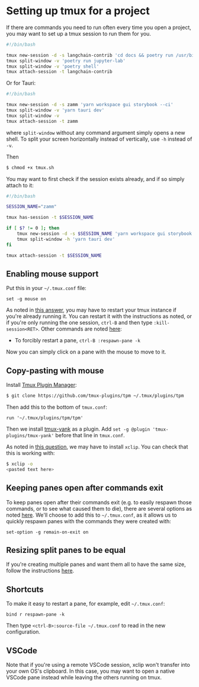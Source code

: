 # Setting up tmux for a project

If there are commands you need to run often every time you open a project, you may want to set up a tmux session to run them for you.

```sh
#!/bin/bash

tmux new-session -d -s langchain-contrib 'cd docs && poetry run /usr/bin/make livehtml'
tmux split-window -v 'poetry run jupyter-lab'
tmux split-window -v 'poetry shell'
tmux attach-session -t langchain-contrib
```

Or for Tauri:

```sh
#!/bin/bash

tmux new-session -d -s zamm 'yarn workspace gui storybook --ci'
tmux split-window -v 'yarn tauri dev'
tmux split-window -v
tmux attach-session -t zamm
```

where `split-window` without any command argument simply opens a new shell. To split your screen horizontally instead of vertically, use `-h` instead of `-v`.

Then

```bash
$ chmod +x tmux.sh
```

You may want to first check if the session exists already, and if so simply attach to it:

```sh
#!/bin/bash

SESSION_NAME="zamm"

tmux has-session -t $SESSION_NAME

if [ $? != 0 ]; then
    tmux new-session -d -s $SESSION_NAME 'yarn workspace gui storybook --ci'
    tmux split-window -h 'yarn tauri dev'
fi

tmux attach-session -t $SESSION_NAME

```

## Enabling mouse support

Put this in your `~/.tmux.conf` file:

```
set -g mouse on
```

As noted in [this answer](https://unix.stackexchange.com/a/559562), you may have to restart your tmux instance if you're already running it. You can restart it with the instructions as noted, or if you're only running the one session, `ctrl-B` and then type `:kill-session<RET>`. Other commands are noted [here](https://www.baeldung.com/linux/tmux-kill-respawn-pane):

- To forcibly restart a pane, `ctrl-B :respawn-pane -k`

Now you can simply click on a pane with the mouse to move to it.

## Copy-pasting with mouse

Install [Tmux Plugin Manager](https://github.com/tmux-plugins/tpm):

```bash
$ git clone https://github.com/tmux-plugins/tpm ~/.tmux/plugins/tpm
```

Then add this to the bottom of `tmux.conf`:

```
run '~/.tmux/plugins/tpm/tpm'
```

Then we install [tmux-yank](https://github.com/tmux-plugins/tmux-yank) as a plugin. Add `set -g @plugin 'tmux-plugins/tmux-yank'` before that line in `tmux.conf`.

As noted in [this question](https://unix.stackexchange.com/questions/318281/how-to-copy-and-paste-with-a-mouse-with-tmux), we may have to install `xclip`. You can check that this is working with:

```bash
$ xclip -o
<pasted text here>
```

## Keeping panes open after commands exit

To keep panes open after their commands exit (e.g. to easily respawn those commands, or to see what caused them to die), there are several options as noted [here](https://unix.stackexchange.com/questions/17116/prevent-pane-window-from-closing-when-command-completes-tmux). We'll choose to add this to `~/.tmux.conf`, as it allows us to quickly respawn panes with the commands they were created with:

```
set-option -g remain-on-exit on
```

## Resizing split panes to be equal

If you're creating multiple panes and want them all to have the same size, follow the instructions [here](https://unix.stackexchange.com/a/37754).

## Shortcuts

To make it easy to restart a pane, for example, edit `~/.tmux.conf`:

```
bind r respawn-pane -k
```

Then type `<ctrl-B>:source-file ~/.tmux.conf` to read in the new configuration.

## VSCode

Note that if you're using a remote VSCode session, xclip won't transfer into your own OS's clipboard. In this case, you may want to open a native VSCode pane instead while leaving the others running on tmux.

